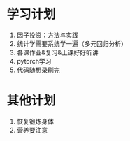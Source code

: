# 学习计划
1. 因子投资：方法与实践
2. 统计学需要系统学一遍（多元回归分析）
3. 各课作业&复习&上课好好听讲
4. pytorch学习
5. 代码随想录刷完


# 其他计划

1. 恢复锻炼身体
2. 营养要注意
